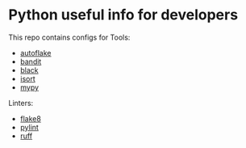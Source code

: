 # Python useful info for developers

This repo contains configs for
Tools:

- [autoflake](./autoflake/.pre-commit-config.yaml)
- [bandit](./bandit/.pre-commit-config.yaml)
- [black](./black/pyproject.toml)
- [isort](./isort/pyproject.toml)
- [mypy](./mypy/pyproject.toml)

Linters:

- [flake8](./linters/flake8/README.md)
- [pylint](./linters/pylint/pylintrc)
- [ruff](./linters/ruff/pyproject.toml)
